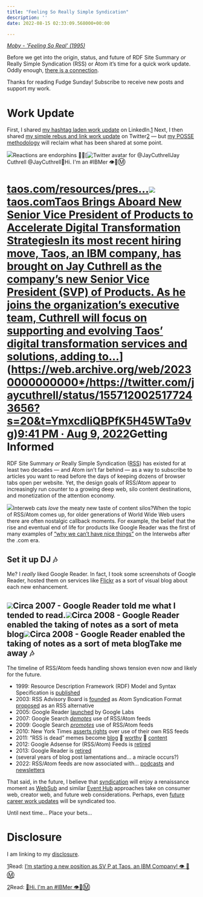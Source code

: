 ```yaml
---
title: "Feeling So Really Simple Syndication"
description: ''
date: 2022-08-15 02:33:09.568000+00:00

---
```


*[Moby - 'Feeling So Real' (1995)](https://www.youtube.com/watch?v=Ju2L6NhSebQ)*

Before we get into the origin, status, and future of RDF Site Summary *or* Really Simple Syndication (RSS) or Atom it’s time for a quick work update. Oddly enough, [there is a connection](https://www.techmeme.com/220811/p27#a220811p27).

Thanks for reading Fudge Sunday! Subscribe to receive new posts and support my work.

Work Update
===========

First, I shared [my hashtag laden work update](https://www.linkedin.com/posts/jaycuthrell_digitaltransformation-servicesolutions-finops-activity-6962755116223315969-AjQh) on LinkedIn.[1](#footnote-1) Next, I then shared [my simple rebus and link work update](https://web.archive.org/web/20230000000000*/https://twitter.com/jaycuthrell/status/1557120025177243656) on Twitter[2](#footnote-2) — but [my POSSE methodology](https://sunday.fudge.org/p/me-and-my-posse) will reclaim what has been shared at some point.

[![](https://bucketeer-e05bbc84-baa3-437e-9518-adb32be77984.s3.amazonaws.com/public/images/9be21b04-9ab5-405a-a6b5-5c4326224063_906x1326.png)](https://www.linkedin.com/posts/jaycuthrell_digitaltransformation-servicesolutions-finops-activity-6962755116223315969-AjQh)Reactions are endorphins 🙏🤓[![Twitter avatar for @JayCuthrell](https://substackcdn.com/image/twitter_name/w_96/JayCuthrell.jpg)Jay Cuthrell @JayCuthrell👋Hi. I'm an #IBMer 👁🐝Ⓜ️

[taos.com/resources/pres…](https://www.taos.com/resources/press-releases/taos-brings-aboard-new-senior-vice-president-of-products-to-accelerate-digital-transformation-strategies/)[![](https://bucketeer-e05bbc84-baa3-437e-9518-adb32be77984.s3.amazonaws.com/public/images/66dee875-26c9-42df-9317-7c3b7f294ac4_1200x628.jpeg)taos.comTaos Brings Aboard New Senior Vice President of Products to Accelerate Digital Transformation StrategiesIn its most recent hiring move, Taos, an IBM company, has brought on Jay Cuthrell as the company’s new Senior Vice President (SVP) of Products. As he joins the organization’s executive team, Cuthrell will focus on supporting and evolving Taos’ digital transformation services and solutions, adding to…](https://www.taos.com/resources/press-releases/taos-brings-aboard-new-senior-vice-president-of-products-to-accelerate-digital-transformation-strategies/)](https://web.archive.org/web/20230000000000*/https://twitter.com/jaycuthrell/status/1557120025177243656?s=20&t=YmxcdliQBPfK5H45WTa9vg)[9:41 PM ∙ Aug 9, 2022](https://web.archive.org/web/20230000000000*/https://twitter.com/jaycuthrell/status/1557120025177243656?s=20&t=YmxcdliQBPfK5H45WTa9vg)Getting Informed
================

RDF Site Summary *or* Really Simple Syndication ([RSS](https://en.wikipedia.org/wiki/RSS)) has existed for at least two decades — and Atom isn’t far behind — as a way to subscribe to articles you want to read before the days of keeping dozens of browser tabs open per website. Yet, the design goals of RSS/Atom appear to increasingly run counter to a growing deep web, silo content destinations, and monetization of the attention economy.

[![](https://bucketeer-e05bbc84-baa3-437e-9518-adb32be77984.s3.amazonaws.com/public/images/42139b5b-e242-49eb-a471-dda8763ad853_590x423.jpeg)](https://substackcdn.com/image/fetch/f_auto,q_auto:good,fl_progressive:steep/https%3A%2F%2Fbucketeer-e05bbc84-baa3-437e-9518-adb32be77984.s3.amazonaws.com%2Fpublic%2Fimages%2F42139b5b-e242-49eb-a471-dda8763ad853_590x423.jpeg)Interweb cats *love* the meaty new taste of content silos?When the topic of RSS/Atom comes up, for older generations of World Wide Web users there are often nostalgic callback moments. For example, the belief that the rise and eventual end of life for products like Google Reader was the first of many examples of [“why we can’t have nice things”](https://googleblog.blogspot.com/2013/03/a-second-spring-of-cleaning.html) on the Interwebs after the .com era.

Set it up DJ 🎶
--------------

Me? I *really* liked Google Reader. In fact, I took some screenshots of Google Reader, hosted them on services like [Flickr](https://www.flickr.com/services/feeds/) as a sort of visual blog about each new enhancement.

[![](https://bucketeer-e05bbc84-baa3-437e-9518-adb32be77984.s3.amazonaws.com/public/images/4ee8e0dc-1abc-48d7-b3a2-ae817e696cdf_936x600.png)](https://substackcdn.com/image/fetch/f_auto,q_auto:good,fl_progressive:steep/https%3A%2F%2Fbucketeer-e05bbc84-baa3-437e-9518-adb32be77984.s3.amazonaws.com%2Fpublic%2Fimages%2F4ee8e0dc-1abc-48d7-b3a2-ae817e696cdf_936x600.png)Circa 2007 - Google Reader told me what I tended to read.[![](https://bucketeer-e05bbc84-baa3-437e-9518-adb32be77984.s3.amazonaws.com/public/images/f858e42c-daf8-46b9-80b9-464e5e89e1c8_894x426.png)](https://substackcdn.com/image/fetch/f_auto,q_auto:good,fl_progressive:steep/https%3A%2F%2Fbucketeer-e05bbc84-baa3-437e-9518-adb32be77984.s3.amazonaws.com%2Fpublic%2Fimages%2Ff858e42c-daf8-46b9-80b9-464e5e89e1c8_894x426.png)Circa 2008 - Google Reader enabled the taking of notes as a sort of meta blog[![](https://bucketeer-e05bbc84-baa3-437e-9518-adb32be77984.s3.amazonaws.com/public/images/f33eb851-3874-4b46-8d03-c4d47c5f331a_769x380.png)](https://substackcdn.com/image/fetch/f_auto,q_auto:good,fl_progressive:steep/https%3A%2F%2Fbucketeer-e05bbc84-baa3-437e-9518-adb32be77984.s3.amazonaws.com%2Fpublic%2Fimages%2Ff33eb851-3874-4b46-8d03-c4d47c5f331a_769x380.png)Circa 2008 - Google Reader enabled the taking of notes as a sort of meta blogTake me away 🎶
--------------

The timeline of RSS/Atom feeds handling shows tension even now and likely for the future.

* 1999: Resource Description Framework (RDF) Model and Syntax Specification is [published](https://www.w3.org/TR/1999/REC-rdf-syntax-19990222/)
* 2003: RSS Advisory Board is [founded](https://web.archive.org/web/20060131103336/http://www.rssboard.org/) as Atom Syndication Format [proposed](https://web.archive.org/web/20030703063636/http://www.tbray.org/ongoing/When/200x/2003/06/23/SamsPie) as an RSS alternative
* 2005: Google Reader [launched](https://www.techmeme.com/051008/p21#a051008p21) by Google Labs
* 2007: Google Search *[demotes](https://www.techmeme.com/071219/p39#a071219p39)* use of RSS/Atom feeds
* 2009: Google Search *[promotes](https://www.techmeme.com/091030/p10#a091030p10)* use of RSS/Atom feeds
* 2010: New York Times [asserts rights](https://www.techmeme.com/100608/p31#a100608p31) over use of their own RSS feeds
* 2011: “RSS is dead” memes become [blog](https://www.techmeme.com/110104/p70#a110104p70) 👏 [worthy](https://web.archive.org/web/20110423010906/http://chrisyeh.blogspot.com/2011/04/death-of-feed.html) 👏 [content](https://web.archive.org/web/20110508222044/http://www.staynalive.com/2011/05/twitter-and-facebook-both-quietly-kill.html)
* 2012: Google Adsense for (RSS/Atom) Feeds is [retired](https://www.techmeme.com/120928/p38#a120928p38)
* 2013: Google Reader is [retired](https://killedbygoogle.com)
* (several years of blog post lamentations and… a miracle occurs?)
* 2022: RSS/Atom feeds are now associated with… [podcasts](https://www.techmeme.com/220330/p34#a220330p34) and [newsletters](https://www.techmeme.com/201216/p17#a201216p17)

That said, in the future, I believe that [syndication](https://indieweb.org/Category:syndication) will enjoy a renaissance moment as [WebSub](https://www.w3.org/blog/news/archives/6787) and similar [Event Hub](https://dev.twitch.tv/docs/eventsub) approaches take on consumer web, creator web, and future web considerations. Perhaps, even [future career work updates](https://www.techmeme.com/220811/p27#a220811p27) will be syndicated too.

Until next time… Place your bets…

Disclosure
==========

I am linking to my [disclosure](https://jaycuthrell.com/disclosure/?utm_campaign=Fudge%20Sunday&utm_medium=email&utm_source=Revue%20newsletter).

[1](#footnote-anchor-1)Read: [I’m starting a new position as SV P at Taos, an IBM Company! 👁 🐝 Ⓜ️](https://www.linkedin.com/posts/jaycuthrell_digitaltransformation-servicesolutions-finops-activity-6962755116223315969-AjQh)

[2](#footnote-anchor-2)Read: [👋Hi. I'm an #IBMer 👁🐝Ⓜ️](https://web.archive.org/web/20230000000000*/https://twitter.com/jaycuthrell/status/1557120025177243656)

